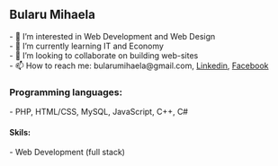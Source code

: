 <h2>Bularu Mihaela</h2>
- 👀 I’m interested in Web Development and Web Design<br>
- 🌱 I’m currently learning IT and Economy<br>
- 💞️ I’m looking to collaborate on building web-sites<br>
- 📫 How to reach me: bularumihaela@gmail.com, <a href="https://www.linkedin.com/in/mihaela-bularu-5b30b3203/">Linkedin</a>, <a href="https://www.facebook.com/mihaela.bularu">Facebook</a><br>
<h3>Programming languages:</h3>
- PHP, HTML/CSS, MySQL, JavaScript, C++, C#
<h4>Skils:</h4>
- Web Development (full stack)
